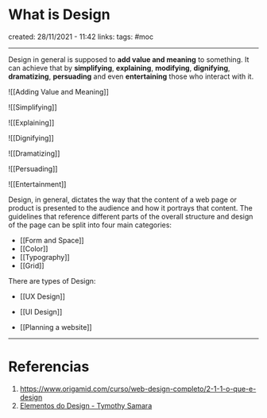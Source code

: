 # What is Design
created: 28/11/2021 - 11:42
links:
tags: #moc

---

Design in general is supposed to **add value and meaning** to something. It can achieve that by **simplifying**, **explaining**, **modifying**, **dignifying**, **dramatizing**, **persuading** and even **entertaining** those who interact with it.

![[Adding Value and Meaning]]

![[Simplifying]]

![[Explaining]]

![[Dignifying]]

![[Dramatizing]]

![[Persuading]]

![[Entertainment]]

Design, in general, dictates the way that the content of a web page or product is presented to the audience and how it portrays that content. The guidelines that reference different parts of the overall structure and design of the page can be split into four main categories:

- [[Form and Space]]
- [[Color]]
- [[Typography]]
- [[Grid]]

There are types of Design:
- [[UX Design]]
- [[UI Design]]

- [[Planning a website]]

---

# Referencias
1. https://www.origamid.com/curso/web-design-completo/2-1-1-o-que-e-design
2. [Elementos do Design - Tymothy Samara](https://kupdf.net/download/elementos-do-design-guia-do-estilo-gr-aacute-fico-cap-iacute-tulo-1-timothy-samara_590ff58cdc0d602017959ea5_pdf)